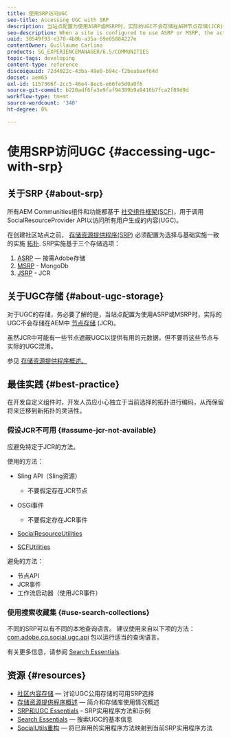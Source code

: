 ```yaml
---
title: 使用SRP访问UGC
seo-title: Accessing UGC with SRP
description: 当站点配置为使用ASRP或MSRP时，实际的UGC不会存储在AEM节点存储(JCR)中
seo-description: When a site is configured to use ASRP or MSRP, the actual UGC is not be stored in AEM's node store (JCR)
uuid: 30549f93-e370-4b8b-a35a-69e05884227e
contentOwner: Guillaume Carlino
products: SG_EXPERIENCEMANAGER/6.5/COMMUNITIES
topic-tags: developing
content-type: reference
discoiquuid: 72d4022c-43ba-49e0-b94c-f2beabaef64d
docset: aem65
exl-id: 1157366f-2cc5-46e4-8ec6-e66fe5d0a0f6
source-git-commit: b220adf6fa3e9faf94389b9a9416b7fca2f89d9d
workflow-type: tm+mt
source-wordcount: '340'
ht-degree: 0%

---
```


# 使用SRP访问UGC {#accessing-ugc-with-srp}

## 关于SRP {#about-srp}

所有AEM Communities组件和功能都基于 [社交组件框架(SCF)](/help/communities/scf.md)，用于调用SocialResourceProvider API以访问所有用户生成的内容(UGC)。

在创建社区站点之前， [存储资源提供程序(SRP)](/help/communities/working-with-srp.md) 必须配置为选择与基础实施一致的实施 [拓扑](/help/communities/topologies.md). SRP实施基于三个存储选项：

1. [ASRP](/help/communities/asrp.md)  — 按需Adobe存储
1. [MSRP](/help/communities/msrp.md) - MongoDb
1. [JSRP](/help/communities/jsrp.md) - JCR

## 关于UGC存储 {#about-ugc-storage}

对于UGC的存储，务必要了解的是，当站点配置为使用ASRP或MSRP时，实际的UGC不会存储在AEM中 [节点存储](/help/sites-deploying/data-store-config.md) (JCR)。

虽然JCR中可能有一些节点遮蔽UGC以提供有用的元数据，但不要将这些节点与实际的UGC混淆。

参见 [存储资源提供程序概述。](/help/communities/srp.md)

## 最佳实践 {#best-practice}

在开发自定义组件时，开发人员应小心独立于当前选择的拓扑进行编码，从而保留将来迁移到新拓扑的灵活性。

### 假设JCR不可用 {#assume-jcr-not-available}

应避免特定于JCR的方法。

使用的方法：

* Sling API（Sling资源）

   * 不要假定存在JCR节点

* OSGi事件

   * 不要假定存在JCR事件

* [SocialResourceUtilities](/help/communities/socialutils.md#socialresourceutilities-package)
* [SCFUtilities](/help/communities/socialutils.md#scfutilities-package)

避免的方法：

* 节点API
* JCR事件
* 工作流启动器（使用JCR事件）

### 使用搜索收藏集 {#use-search-collections}

不同的SRP可以有不同的本地查询语言。 建议使用来自以下项的方法： [com.adobe.cq.social.ugc.api](https://helpx.adobe.com/experience-manager/6-5/sites/developing/using/reference-materials/javadoc/com/adobe/cq/social/ugc/api/package-summary.html) 包以运行适当的查询语言。

有关更多信息，请参阅 [Search Essentials](/help/communities/search-implementation.md).

## 资源 {#resources}

* [社区内容存储](/help/communities/working-with-srp.md)  — 讨论UGC公用存储的可用SRP选择
* [存储资源提供程序概述](/help/communities/srp.md)  — 简介和存储库使用情况概述
* [SRP和UGC Essentials](/help/communities/srp-and-ugc.md) - SRP实用程序方法和示例
* [Search Essentials](/help/communities/search-implementation.md)  — 搜索UGC的基本信息
* [SocialUtils重构](/help/communities/socialutils.md)  — 将已弃用的实用程序方法映射到当前SRP实用程序方法
